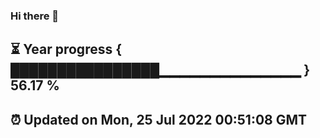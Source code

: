 ### Hi there 👋
⏳ Year progress { ████████████████▁▁▁▁▁▁▁▁▁▁▁▁▁▁ } 56.17 %
---
⏰ Updated on Mon, 25 Jul 2022 00:51:08 GMT
---
